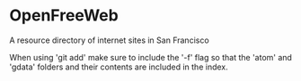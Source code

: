 OpenFreeWeb
===========

A resource directory of internet sites in San Francisco

When using 'git add' make sure to include the '-f' flag so that the
'atom' and 'gdata' folders and their contents are included in the index.
